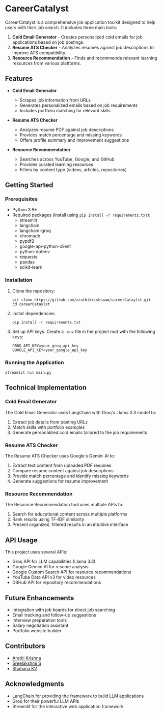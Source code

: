 # CareerCatalyst

CareerCatalyst is a comprehensive job application toolkit designed to help users with their job search. It includes three main tools:

1. **Cold Email Generator** - Creates personalized cold emails for job applications based on job postings.
2. **Resume ATS Checker** - Analyzes resumes against job descriptions to improve ATS compatibility.
3. **Resource Recommendation** - Finds and recommends relevant learning resources from various platforms.


## Features

- **Cold Email Generator**
  - Scrapes job information from URLs
  - Generates personalized emails based on job requirements
  - Includes portfolio matching for relevant skills

- **Resume ATS Checker**
  - Analyzes resume PDF against job descriptions
  - Provides match percentage and missing keywords
  - Offers profile summary and improvement suggestions

- **Resource Recommendation**
  - Searches across YouTube, Google, and GitHub
  - Provides curated learning resources
  - Filters by content type (videos, articles, repositories)

## Getting Started

### Prerequisites

- Python 3.8+
- Required packages (install using `pip install -r requirements.txt`):
  - streamlit
  - langchain
  - langchain-groq
  - chromadb
  - pypdf2
  - google-api-python-client
  - python-dotenv
  - requests
  - pandas
  - scikit-learn

### Installation

1. Clone the repository:
   ```
   git clone https://github.com/arathikrishnaam/careerCataylst.git
   cd careerCataylst
   ```

2. Install dependencies:
   ```
   pip install -r requirements.txt
   ```

3. Set up API keys:
   Create a `.env` file in the project root with the following keys:
   ```
   GROQ_API_KEY=your_groq_api_key
   GOOGLE_API_KEY=your_google_api_key
   ```

### Running the Application

```
streamlit run main.py
```

## Technical Implementation

### Cold Email Generator
The Cold Email Generator uses LangChain with Groq's Llama 3.3 model to:
1. Extract job details from posting URLs
2. Match skills with portfolio examples
3. Generate personalized cold emails tailored to the job requirements

### Resume ATS Checker
The Resume ATS Checker uses Google's Gemini AI to:
1. Extract text content from uploaded PDF resumes
2. Compare resume content against job descriptions
3. Provide match percentage and identify missing keywords
4. Generate suggestions for resume improvement

### Resource Recommendation
The Resource Recommendation tool uses multiple APIs to:
1. Search for educational content across multiple platforms
2. Rank results using TF-IDF similarity
3. Present organized, filtered results in an intuitive interface

## API Usage

This project uses several APIs:
- Groq API for LLM capabilities (Llama 3.3)
- Google Gemini AI for resume analysis
- Google Custom Search API for resource recommendations
- YouTube Data API v3 for video resources
- GitHub API for repository recommendations

## Future Enhancements

- Integration with job boards for direct job searching
- Email tracking and follow-up suggestions
- Interview preparation tools
- Salary negotiation assistant
- Portfolio website builder


## Contributors

- [Arathi Krishna](https://github.com/arathikrishnaam) 
- [Sreelakshmi S](https://github.com/ssreelakshmi04) 
- [Shahana KV](https://github.com/ShahanaKV)


## Acknowledgments

- LangChain for providing the framework to build LLM applications
- Groq for their powerful LLM APIs
- Streamlit for the interactive web application framework
